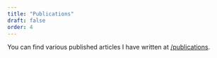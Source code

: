 ```yaml
---
title: "Publications"
draft: false
order: 4
---
```


You can find various published articles I have written at [/publications](/publications).
